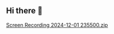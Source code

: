 ## Hi there 👋

<!--
**Ninhpanda/ninhpanda** is a ✨ _special_ ✨ repository because its `README.md` (this file) appears on your GitHub profile.

Here are some ideas to get you started:

- 🔭 I’m currently working on ...
- 🌱 I’m currently learning ...
- 👯 I’m looking to collaborate on ...
- 🤔 I’m looking for help with ...
- 💬 Ask me about ...
- 📫 How to reach me: ...
- 😄 Pronouns: ...
- ⚡ Fun fact: ...
-->
[Screen Recording 2024-12-01 235500.zip](https://github.com/user-attachments/files/17969638/Screen.Recording.2024-12-01.235500.zip)
